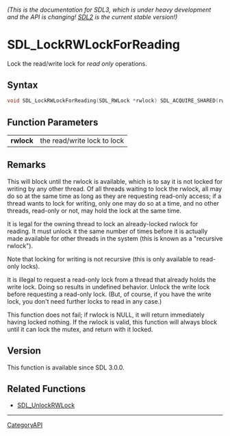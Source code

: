 ###### (This is the documentation for SDL3, which is under heavy development and the API is changing! [SDL2](https://wiki.libsdl.org/SDL2/) is the current stable version!)
# SDL_LockRWLockForReading

Lock the read/write lock for _read only_ operations.

## Syntax

```c
void SDL_LockRWLockForReading(SDL_RWLock *rwlock) SDL_ACQUIRE_SHARED(rwlock);

```

## Function Parameters

|                |                             |
| -------------- | --------------------------- |
| **rwlock**     | the read/write lock to lock |

## Remarks

This will block until the rwlock is available, which is to say it is not
locked for writing by any other thread. Of all threads waiting to lock the
rwlock, all may do so at the same time as long as they are requesting
read-only access; if a thread wants to lock for writing, only one may do so
at a time, and no other threads, read-only or not, may hold the lock at the
same time.

It is legal for the owning thread to lock an already-locked rwlock for
reading. It must unlock it the same number of times before it is actually
made available for other threads in the system (this is known as a
"recursive rwlock").

Note that locking for writing is not recursive (this is only available to
read-only locks).

It is illegal to request a read-only lock from a thread that already holds
the write lock. Doing so results in undefined behavior. Unlock the write
lock before requesting a read-only lock. (But, of course, if you have the
write lock, you don't need further locks to read in any case.)

This function does not fail; if rwlock is NULL, it will return immediately
having locked nothing. If the rwlock is valid, this function will always
block until it can lock the mutex, and return with it locked.

## Version

This function is available since SDL 3.0.0.

## Related Functions

* [SDL_UnlockRWLock](SDL_UnlockRWLock)

----
[CategoryAPI](CategoryAPI)

